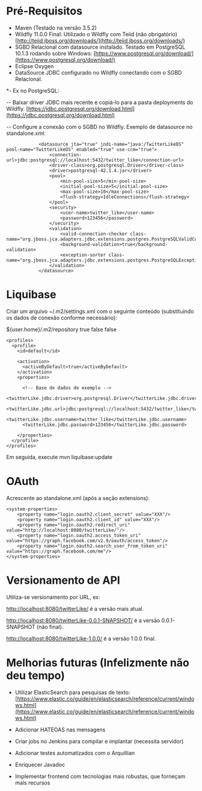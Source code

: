 
# Pré-Requisitos

* Maven (Testado na versão 3.5.2)
* Wildfly 11.0.0 Final: Utilizado o Wildfly com Teiid (não obrigatório) [http://teiid.jboss.org/downloads/](http://teiid.jboss.org/downloads/) 
* SGBD Relacional com datasource instalado. Testado em PostgreSQL 10.1.3 rodando sobre Windows: [https://www.postgresql.org/download/](https://www.postgresql.org/download/)
* Eclipse Oxygen 
* DataSource JDBC configurado no Wildfly conectando com o SGBD Relacional. 


*- Ex no PostgreSQL:

-- Baixar driver JDBC mais recente e copiá-lo para a pasta deployments do Wildfly. [https://jdbc.postgresql.org/download.html](https://jdbc.postgresql.org/download.html) 

-- Configure a conexão com o SGBD no Wildfly. Exemplo de datasource no standalone.xml: 

                <datasource jta="true" jndi-name="java:/TwitterLikeDS" pool-name="TwitterLikeDS" enabled="true" use-ccm="true">
                    <connection-url>jdbc:postgresql://localhost:5432/twitter_like</connection-url>
                    <driver-class>org.postgresql.Driver</driver-class>
                    <driver>postgresql-42.1.4.jar</driver>
                    <pool>
                        <min-pool-size>5</min-pool-size>
                        <initial-pool-size>5</initial-pool-size>
                        <max-pool-size>10</max-pool-size>
                        <flush-strategy>IdleConnections</flush-strategy>
                    </pool>
                    <security>
                        <user-name>twitter_like</user-name>
                        <password>123456</password>
                    </security>
                    <validation>
                        <valid-connection-checker class-name="org.jboss.jca.adapters.jdbc.extensions.postgres.PostgreSQLValidConnectionChecker"/>
                        <background-validation>true</background-validation>
                        <exception-sorter class-name="org.jboss.jca.adapters.jdbc.extensions.postgres.PostgreSQLExceptionSorter"/>
                    </validation>
                </datasource>



# Liquibase

Criar um arquivo ~/.m2/settings.xml com o seguinte conteúdo (substituindo os dados de conexão conforme necessário):

  <?xml version="1.0" encoding="UTF-8"?>
  <settings xmlns="http://maven.apache.org/SETTINGS/1.0.0"
    xmlns:xsi="http://www.w3.org/2001/XMLSchema-instance"
    xsi:schemaLocation="http://maven.apache.org/SETTINGS/1.0.0
                        https://maven.apache.org/xsd/settings-1.0.0.xsd">
    <localRepository>${user.home}/.m2/repository</localRepository>
    <interactiveMode>true</interactiveMode>
    <usePluginRegistry>false</usePluginRegistry>
    <offline>false</offline>
    
    <profiles>
      <profile>
        <id>default</id>
        
        <activation>
          <activeByDefault>true</activeByDefault>
        </activation>
        <properties>
            
          <!-- Base de dados de exemplo -->
          <twitterLike.jdbc.driver>org.postgresql.Driver</twitterLike.jdbc.driver>
          <twitterLike.jdbc.url>jdbc:postgresql://localhost:5432/twitter_like</twitterLike.jdbc.url>
          <twitterLike.jdbc.username>twitter_like</twitterLike.jdbc.username>
          <twitterLike.jdbc.password>123456</twitterLike.jdbc.password>
          
        </properties>
      </profile>
    </profiles>
  </settings>
  
Em seguida, execute mvn liquibase:update
  
# OAuth

Acrescente ao standalone.xml (após a seção extensions): 
  
    <system-properties>
        <property name="login.oauth2.client_secret" value="XXX"/>
        <property name="login.oauth2.client_id" value="XXX"/>
        <property name="login.oauth2.redirect_uri" value="http://localhost:8080/twitterLike/"/>
        <property name="login.oauth2.access_token_uri" value="https://graph.facebook.com/v2.9/oauth/access_token"/>
        <property name="login.oauth2.search_user_from_token_uri" value="https://graph.facebook.com/me"/>
    </system-properties>
  
# Versionamento de API

Utiliza-se versionamento por URL, ex: 

[http://localhost:8080/twitterLike/](http://localhost:8080/twitterLike/) é a versão mais atual.


[http://localhost:8080/twitterLike-0.0.1-SNAPSHOT/](http://localhost:8080/twitterLike-0.0.1-SNAPSHOT/) é a versão 0.0.1-SNAPSHOT (não final).


[http://localhost:8080/twitterLike-1.0.0/](http://localhost:8080/twitterLike-1.0.0/) é a versão 1.0.0 final.  

# Melhorias futuras (Infelizmente não deu tempo)
* Utilizar ElasticSearch para pesquisas de texto: [https://www.elastic.co/guide/en/elasticsearch/reference/current/windows.html](https://www.elastic.co/guide/en/elasticsearch/reference/current/windows.html)

* Adicionar HATEOAS nas mensagens
 
* Criar jobs no Jenkins para compilar e implantar (necessita servidor)

* Adicionar testes automatizados com o Arquillian 

* Enriquecer Javadoc

* Implementar frontend com tecnologias mais robustas, que forneçam mais recursos